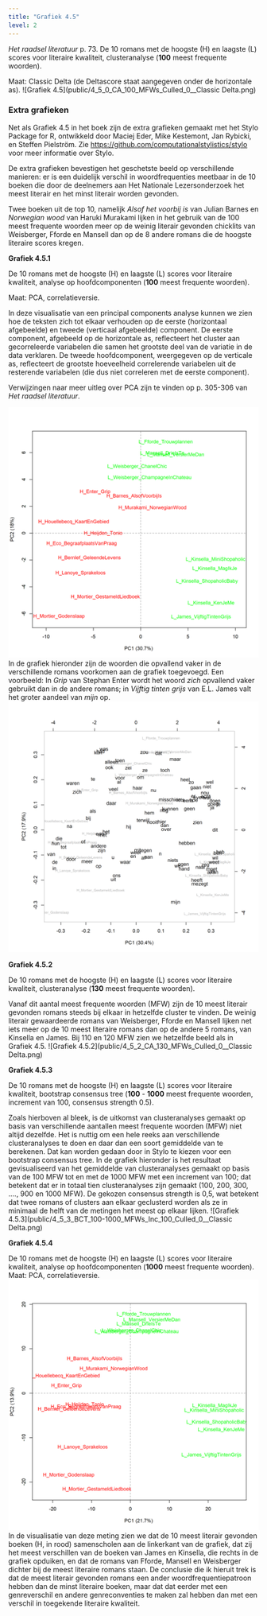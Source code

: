 ```yaml
---
title: "Grafiek 4.5"
level: 2
---
```


*Het raadsel literatuur* p. 73.
De 10 romans met de hoogste (H) en laagste (L) scores voor literaire kwaliteit, clusteranalyse (**100** meest frequente woorden).

Maat: Classic Delta (de Deltascore staat aangegeven onder de horizontale as).
![Grafiek 4.5](public/4_5_0_CA_100_MFWs_Culled_0__Classic Delta.png)


### **Extra grafieken**
Net als Grafiek 4.5 in het boek zijn de extra grafieken gemaakt met het Stylo Package for R, ontwikkeld door Maciej Eder, Mike Kestemont, Jan Rybicki, en Steffen Pielström. Zie <https://github.com/computationalstylistics/stylo> voor meer informatie over Stylo.

De extra grafieken bevestigen het geschetste beeld op verschillende manieren: er is een duidelijk verschil in woordfrequenties meetbaar in de 10 boeken die door de deelnemers aan Het Nationale Lezersonderzoek het meest literair en het minst literair worden gevonden.

Twee boeken uit de top 10, namelijk *Alsof het voorbij is* van Julian Barnes en *Norwegian wood* van Haruki Murakami lijken in het gebruik van de 100 meest frequente woorden meer op de weinig literair gevonden chicklits van Weisberger, Fforde en Mansell dan op de 8 andere romans die de hoogste literaire scores kregen.

**Grafiek 4.5.1**

De 10 romans met de hoogste (H) en laagste (L) scores voor literaire kwaliteit, analyse op hoofdcomponenten (**100** meest frequente woorden).

Maat: PCA, correlatieversie.

In deze visualisatie van een principal components analyse kunnen we zien hoe de teksten zich tot elkaar verhouden op de eerste (horizontaal afgebeelde) en tweede (verticaal afgebeelde) component. De eerste component, afgebeeld op de horizontale as, reflecteert het cluster aan gecorreleerde variabelen die samen het grootste deel van de variatie in de data verklaren. De tweede hoofdcomponent, weergegeven op de verticale as, reflecteert de grootste hoeveelheid correlerende variabelen uit de resterende variabelen (die dus niet correleren met de eerste component).

Verwijzingen naar meer uitleg over PCA zijn te vinden op p. 305-306 van *Het raadsel literatuur*.


![Grafiek 4.5.1](public/4_5_1_PCA_100_MFWs_Culled_0__PCA__corr.png)
In de grafiek hieronder zijn de woorden die opvallend vaker in de verschillende romans voorkomen aan de grafiek toegevoegd. Een voorbeeld: In *Grip* van Stephan Enter wordt het woord *zich* opvallend vaker gebruikt dan in de andere romans; in *Vijftig tinten grijs* van E.L. James valt het groter aandeel van *mijn* op.
![Grafiek 4.5.1.1](public/4_5_1_1_Loadings_PCA_100_MFWs_Culled_0__PCA__corr.png)

**Grafiek 4.5.2**

De 10 romans met de hoogste (H) en laagste (L) scores voor literaire kwaliteit, clusteranalyse (**130** meest frequente woorden).

Vanaf dit aantal meest frequente woorden (MFW) zijn de 10 meest literair gevonden romans steeds bij elkaar in hetzelfde cluster te vinden. De weinig literair gewaardeerde romans van Weisberger, Fforde en Mansell lijken net iets meer op de 10 meest literaire romans dan op de andere 5 romans, van Kinsella en James. Bij 110 en 120 MFW zien we hetzelfde beeld als in Grafiek 4.5.
![Grafiek 4.5.2](public/4_5_2_CA_130_MFWs_Culled_0__Classic Delta.png)

**Grafiek 4.5.3**

De 10 romans met de hoogste (H) en laagste (L) scores voor literaire kwaliteit, bootstrap consensus tree (**100** - **1000** meest frequente woorden, increment van 100, consensus strength 0.5).

Zoals hierboven al bleek, is de uitkomst van clusteranalyses gemaakt op basis van verschillende aantallen meest frequente woorden (MFW) niet altijd dezelfde. Het is nuttig om een hele reeks aan verschillende clusteranalyses te doen en daar dan een soort gemiddelde van te berekenen. Dat kan worden gedaan door in Stylo te kiezen voor een bootstrap consensus tree. In de grafiek hieronder is het resultaat gevisualiseerd van het gemiddelde van clusteranalyses gemaakt op basis van de 100 MFW tot en met de 1000 MFW met een increment van 100; dat betekent dat er in totaal tien clusteranalyses zijn gemaakt (100, 200, 300, ...., 900 en 1000 MFW). De gekozen consensus strength is 0,5, wat betekent dat twee romans of clusters aan elkaar geclusterd worden als ze in minimaal de helft van de metingen het meest op elkaar lijken.
![Grafiek 4.5.3](public/4_5_3_BCT_100-1000_MFWs_Inc_100_Culled_0__Classic Delta.png)

**Grafiek 4.5.4**

De 10 romans met de hoogste (H) en laagste (L) scores voor literaire kwaliteit, analyse op hoofdcomponenten (**1000** meest frequente woorden).
Maat: PCA, correlatieversie.
![Grafiek 4.5.4](public/4_5_4_PCA_1000_MFWs_Culled_0__PCA__corr.png)
In de visualisatie van deze meting zien we dat de 10 meest literair gevonden boeken (H, in rood) samenscholen aan de linkerkant van de grafiek, dat zij het meest verschillen van de boeken van James en Kinsella, die rechts in de grafiek opduiken, en dat de romans van Fforde, Mansell en Weisberger dichter bij de meest literaire romans staan. De conclusie die ik hieruit trek is dat de meest literair gevonden romans een ander woordfrequentiepatroon hebben dan de minst literaire boeken, maar dat dat eerder met een genreverschil en andere genreconventies te maken zal hebben dan met een verschil in toegekende literaire kwaliteit.
